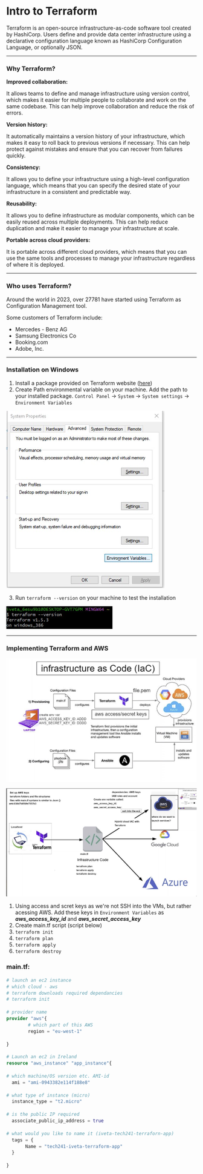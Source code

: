 # Intro to Terraform

Terraform is an open-source infrastructure-as-code software tool created by HashiCorp. Users define and provide data center infrastructure using a declarative configuration language known as HashiCorp Configuration Language, or optionally JSON.

---

### Why Terraform?

**Improved collaboration:**
   
It allows teams to define and manage infrastructure using version control, which makes it easier for multiple people to collaborate and work on the same codebase. This can help improve collaboration and reduce the risk of errors.

**Version history:**
   
It automatically maintains a version history of your infrastructure, which makes it easy to roll back to previous versions if necessary. This can help protect against mistakes and ensure that you can recover from failures quickly.

**Consistency:**
   
It allows you to define your infrastructure using a high-level configuration language, which means that you can specify the desired state of your infrastructure in a consistent and predictable way.

**Reusability:**
   
It allows you to define infrastructure as modular components, which can be easily reused across multiple deployments. This can help reduce duplication and make it easier to manage your infrastructure at scale.

**Portable across cloud providers:**
   
It is portable across different cloud providers, which means that you can use the same tools and processes to manage your infrastructure regardless of where it is deployed.

---

### Who uses Terraform?

Around the world in 2023, over 27781 have started using Terraform as Configuration Management tool.

Some customers of Terraform include:
- Mercedes - Benz AG
- Samsung Electronics Co
- Booking.com
- Adobe, Inc.
---

### Installation on Windows

1. Install a package provided on Terraform website ([here](https://developer.hashicorp.com/terraform/downloads))
2. Create Path environmental variable on your machine. Add the path to your installed package. 
    ```Control Panel``` -> ```System``` -> ```System settings``` -> ```Environment Variables```

![Alt text](cicdImg/envVarWind.jpg)

3. Run ```terraform --version``` on your machine to test the installation

![Alt text](cicdImg/terraformVersion.jpg)


---

### Implementing Terraform and AWS

![TERRAFORM](cicdImg/terraform.jpg)

![ec2](cicdImg/terraformCreateEC2.jpg)

1. Using access and scret keys as we're not SSH into the VMs, but rather acessing AWS. Add these keys in ```Environment Variables``` as  ***aws_access_key_id*** and ***aws_secret_access_key***
2. Create main.tf script (script below)
3. ```terraform init```
4. ```terraform plan```
5. ```terraform apply```
6. ```terraform destroy```


### main.tf:

```terraform
# launch an ec2 instance
# which cloud - aws
# terraform downloads required dependancies
# terraform init

# provider name
provider "aws"{
        # which part of this AWS
        region = "eu-west-1"

}

# Launch an ec2 in Ireland
resource "aws_instance" "app_instance"{

# which machine/OS version etc. AMI-id
  ami = "ami-0943382e114f188e8"

# what type of instance (micro)
  instance_type = "t2.micro"

# is the public IP required
  associate_public_ip_address = true

# what would you like to name it (iveta-tech241-terraforn-app)
  tags = {
       Name = "tech241-iveta-terraform-app"
  }

}


```
